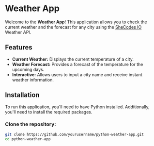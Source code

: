# Weather App

Welcome to the **Weather App**! This application allows you to check the current weather and the forecast for any city using the [SheCodes IO](https://www.shecodes.io/) Weather API.

## Features

- **Current Weather:** Displays the current temperature of a city.
- **Weather Forecast:** Provides a forecast of the temperature for the upcoming days.
- **Interactive:** Allows users to input a city name and receive instant weather information.

## Installation

To run this application, you'll need to have Python installed. Additionally, you'll need to install the required packages.

### Clone the repository:

```bash
git clone https://github.com/yourusername/python-weather-app.git
cd python-weather-app
